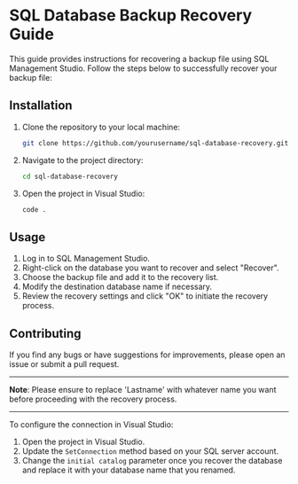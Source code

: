 # SQL Database Backup Recovery Guide

This guide provides instructions for recovering a backup file using SQL Management Studio. Follow the steps below to successfully recover your backup file:

## Installation

1. Clone the repository to your local machine:

    ```bash
    git clone https://github.com/yourusername/sql-database-recovery.git
    ```

2. Navigate to the project directory:

    ```bash
    cd sql-database-recovery
    ```

3. Open the project in Visual Studio:

    ```bash
    code .
    ```

## Usage

1. Log in to SQL Management Studio.
2. Right-click on the database you want to recover and select "Recover".
3. Choose the backup file and add it to the recovery list.
4. Modify the destination database name if necessary.
5. Review the recovery settings and click "OK" to initiate the recovery process.

## Contributing

If you find any bugs or have suggestions for improvements, please open an issue or submit a pull request.

---

**Note**: Please ensure to replace 'Lastname' with whatever name you want before proceeding with the recovery process.

---

To configure the connection in Visual Studio:
1. Open the project in Visual Studio.
2. Update the `SetConnection` method based on your SQL server account.
3. Change the `initial catalog` parameter once you recover the database and replace it with your database name that you renamed.
